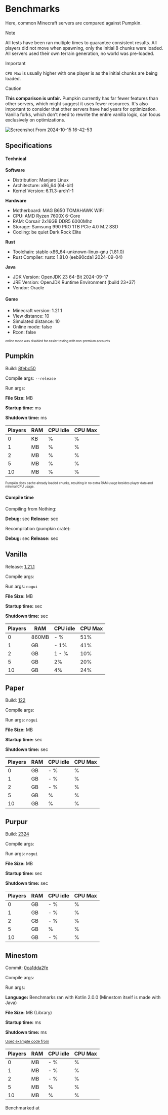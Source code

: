 # Benchmarks

Here, common Minecraft servers are compared against Pumpkin.

> [!NOTE]
> All tests have been ran multiple times to guarantee consistent results.
> All players did not move when spawning, only the initial 8 chunks were loaded.
> All servers used their own terrain generation, no world was pre-loaded.

> [!IMPORTANT]
> `CPU Max` is usually higher with one player is as the initial chunks are being loaded.

> [!CAUTION]
> **This comparison is unfair.** Pumpkin currently has far fewer features than other servers, which might suggest it uses fewer resources.
> It's also important to consider that other servers have had years for optimization.
> Vanilla forks, which don’t need to rewrite the entire vanilla logic, can focus exclusively on optimizations.

![Screenshot From 2024-10-15 16-42-53](https://github.com/user-attachments/assets/e08fbb00-42fe-4479-a03b-11bb6886c91a)

## Specifications

#### Technical

**Software**

- Distribution: Manjaro Linux
- Architecture: x86_64 (64-bit)
- Kernel Version: 6.11.3-arch1-1

**Hardware**

- Motherboard: MAG B650 TOMAHAWK WIFI
- CPU: AMD Ryzen 7600X 6-Core
- RAM: Corsair 2x16GB DDR5 6000Mhz
- Storage: Samsung 990 PRO 1TB PCIe 4.0 M.2 SSD
- Cooling: be quiet Dark Rock Elite

**Rust**

- Toolchain: stable-x86_64-unknown-linux-gnu (1.81.0)
- Rust Compiler: rustc 1.81.0 (eeb90cda1 2024-09-04)

**Java**

- JDK Version: OpenJDK 23 64-Bit 2024-09-17
- JRE Version: OpenJDK Runtime Environment (build 23+37)
- Vendor: Oracle

#### Game

- Minecraft version: 1.21.1
- View distance: 10
- Simulated distance: 10
- Online mode: false
- Rcon: false

<sub><sup>online mode was disabled for easier testing with non-premium accounts</sup></sub>

## Pumpkin

Build: [8febc50](https://github.com/Snowiiii/Pumpkin/commit/8febc5035d5611558c13505b7724e6ca284e0ada)

Compile args: `--release`

Run args:

**File Size:** <FmtNum :n=12.3 />MB

**Startup time:** <FmtNum :n=8 />ms

**Shutdown time:** <FmtNum :n=0 />ms

| Players | RAM                   | CPU Idle         | CPU Max            |
| ------- | --------------------- | ---------------- | ------------------ |
| 0       | <FmtNum :n=392.2 />KB | <FmtNum :n=0 />% | <FmtNum :n=0 />%   |
| 1       | <FmtNum :n=24.9 />MB  | <FmtNum :n=0 />% | <FmtNum :n=4 />%   |
| 2       | <FmtNum :n=25.1 />MB  | <FmtNum :n=0 />% | <FmtNum :n=0.6 />% |
| 5       | <FmtNum :n=26 />MB    | <FmtNum :n=0 />% | <FmtNum :n=1 />%   |
| 10      | <FmtNum :n=27.1 />MB  | <FmtNum :n=0 />% | <FmtNum :n=1.5 />% |

<sub><sup>Pumpkin does cache already loaded chunks, resulting in no extra RAM usage besides player data and minimal CPU usage.</sup></sub>

#### Compile time
Compiling from Nothing:

**Debug:** <FmtNum :n=10.35 />sec
**Release:** <FmtNum :n=38.40 />sec

Recompilation (pumpkin crate):

**Debug:** <FmtNum :n=1.82 />sec
**Release:** <FmtNum :n=28.68 />sec

## Vanilla

Release: [1.21.1](https://piston-data.mojang.com/v1/objects/59353fb40c36d304f2035d51e7d6e6baa98dc05c/server.jar)

Compile args:

Run args: `nogui`

**File Size:** <FmtNum :n=51.6 />MB

**Startup time:** <FmtNum :n=7 />sec

**Shutdown time:** <FmtNum :n=4 />sec

| Players | RAM                | CPU idle                             | CPU Max |
| ------- | ------------------ | ------------------------------------ | ------- |
| 0       | 860MB              | <FmtNum n=0.1 /> - <FmtNum n=0.3 />% | 51%     |
| 1       | <FmtNum n=1.5 />GB | <FmtNum n=0.9 /> - 1%                | 41%     |
| 2       | <FmtNum n=1.6 />GB | 1 - <FmtNum n=1.1 />%                | 10%     |
| 5       | <FmtNum n=1.8 />GB | 2%                                   | 20%     |
| 10      | <FmtNum n=2.2 />GB | 4%                                   | 24%     |

## Paper

Build: [122](https://api.papermc.io/v2/projects/paper/versions/1.21.1/builds/122/downloads/paper-1.21.1-122.jar)

Compile args:

Run args: `nogui`

**File Size:** <FmtNum :n=49.4 />MB

**Startup time:** <FmtNum :n=7 />sec

**Shutdown time:** <FmtNum :n=3 />sec

| Players | RAM                 | CPU idle                               | CPU Max           |
| ------- | ------------------- | -------------------------------------- | ----------------- |
| 0       | <FmtNum :n=1.1 />GB | <FmtNum :n=0.2 /> - <FmtNum :n=0.3 />% | <FmtNum :n=36 />% |
| 1       | <FmtNum :n=1.7 />GB | <FmtNum :n=0.9 /> - <FmtNum :n=1.0 />% | <FmtNum :n=47 />% |
| 2       | <FmtNum :n=1.8 />GB | <FmtNum :n=1 /> - <FmtNum :n=1.1 />%   | <FmtNum :n=10 />% |
| 5       | <FmtNum :n=1.9 />GB | <FmtNum :n=1.5 />%                     | <FmtNum :n=15 />% |
| 10      | <FmtNum :n=2 />GB   | <FmtNum :n=3 />%                       | <FmtNum :n=20 />% |


## Purpur

Build: [2324](https://api.purpurmc.org/v2/purpur/1.21.1/2324/download)

Compile args:

Run args: `nogui`

**File Size:** <FmtNum :n=53.1 />MB

**Startup time:** <FmtNum :n=8 />sec

**Shutdown time:** <FmtNum :n=4 />sec

| Players | RAM                 | CPU idle                               | CPU Max           |
| ------- | ------------------- | -------------------------------------- | ----------------- |
| 0       | <FmtNum :n=1.4 />GB | <FmtNum :n=0.2 /> - <FmtNum :n=0.3 />% | <FmtNum :n=25 />% |
| 1       | <FmtNum :n=1.6 />GB | <FmtNum :n=0.7 /> - <FmtNum :n=1.0 />% | <FmtNum :n=35 />% |
| 2       | <FmtNum :n=1.7 />GB | <FmtNum :n=1.1 /> - <FmtNum :n=1.3 />% | <FmtNum :n=9 />%  |
| 5       | <FmtNum :n=1.9 />GB | <FmtNum :n=1.6 />%                     | <FmtNum :n=20 />% |
| 10      | <FmtNum :n=2.2 />GB | <FmtNum :n=2 /> - <FmtNum :n=2.5 />%   | <FmtNum :n=26 />% |

## Minestom

Commit: [0ca1dda2fe](https://github.com/Minestom/Minestom/commit/0ca1dda2fe11390a1b89a228bbe7bf78fefc73e1)

Compile args:

Run args:

**Language:** Benchmarks ran with Kotlin 2.0.0 (Minestom itself is made with Java)

**File Size:** <FmtNum :n=2.8 />MB (Library)

**Startup time:** <FmtNum :n=310 />ms

**Shutdown time:** <FmtNum :n=0 />ms

<sub>[Used example code from](https://minestom.net/docs/setup/your-first-server)</sub>

| Players | RAM                 | CPU idle                                | CPU Max          |
| ------- | ------------------- | --------------------------------------- | ---------------- |
| 0       | <FmtNum :n=228 />MB | <FmtNum :n=0.1 /> - <FmtNum :n=0.3 />%  | <FmtNum :n=1 />% |
| 1       | <FmtNum :n=365 />MB | <FmtNum :n=0.9 /> - <FmtNum :n=1.0 />% | <FmtNum :n=5 />% |
| 2       | <FmtNum :n=371 />MB | <FmtNum :n=1 /> - <FmtNum :n=1.1 />%    | <FmtNum :n=4 />% |
| 5       | <FmtNum :n=390 />MB | <FmtNum :n=1.0 />%                      | <FmtNum :n=6 />% |
| 10      | <FmtNum :n=421 />MB | <FmtNum :n=3 />%                        | <FmtNum :n=9 />% |


Benchmarked at <FmtDateTime :d="new Date('2024-10-15T16:34Z')" />
